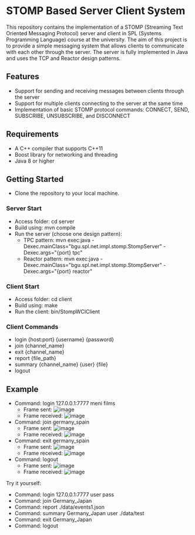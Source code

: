 # STOMP Based Server Client System
This repository contains the implementation of a STOMP (Streaming Text Oriented Messaging Protocol) server and client in SPL (Systems Programming Language) course at the university. The aim of this project is to provide a simple messaging system that allows clients to communicate with each other through the server.
The server is fully implemented in Java and uses the TCP and Reactor design patterns.

## Features
- Support for sending and receiving messages between clients through the server
- Support for multiple clients connecting to the server at the same time
- Implementation of basic STOMP protocol commands: CONNECT, SEND, SUBSCRIBE, UNSUBSCRIBE, and DISCONNECT

## Requirements
- A C++ compiler that supports C++11
- Boost library for networking and threading
- Java 8 or higher


## Getting Started 
- Clone the repository to your local machine.

### Server Start
- Access folder: cd server
- Build using: mvn compile
- Run the server (choose one design pattern):
  - TPC pattern: mvn exec:java -Dexec.mainClass="bgu.spl.net.impl.stomp.StompServer" -Dexec.args="{port} tpc"
  - Reactor pattern: mvn exec:java -Dexec.mainClass="bgu.spl.net.impl.stomp.StompServer" -Dexec.args="{port} reactor"

### Client Start
- Access folder: cd client
- Build using: make
- Run the client: bin/StompWCIClient

### Client Commands
- login {host:port} {username} {password}
- join {channel_name}
- exit {channel_name}
- report {file_path}
- summary {channel_name} {user} {file}
- logout

## Example

- Command: login 127.0.0.1:7777 meni films
  - Frame sent: ![image](https://user-images.githubusercontent.com/109943831/218320972-59d844b0-17d2-4d90-9c1e-ee258132cb18.png)
  - Frame received: ![image](https://user-images.githubusercontent.com/109943831/218320992-22604065-38d8-4990-98ad-adaf42c35017.png)
- Command: join germany_spain
  - Frame sent: ![image](https://user-images.githubusercontent.com/109943831/218321027-13085d67-0206-45db-9104-aefcc96976f7.png)
  - Frame received: ![image](https://user-images.githubusercontent.com/109943831/218321051-10a23235-c44c-4870-af4e-6b792b56326c.png)
- Command: exit germany_spain
  - Frame sent: ![image](https://user-images.githubusercontent.com/109943831/218321097-9e449853-9afe-4bc3-86e1-32239026457b.png)
  - Frame received: ![image](https://user-images.githubusercontent.com/109943831/218321122-40eb9524-7fdd-49ac-ba20-d35ee6a8f880.png)
- Command: logout
  - Frame sent: ![image](https://user-images.githubusercontent.com/109943831/218321304-e7d1d1be-9ecf-4a8e-b507-9a294be75c48.png)
  - Frame received: ![image](https://user-images.githubusercontent.com/109943831/218321315-a209d321-d0ca-4233-990f-246ae02e940d.png)

Try it yourself:
- Command: login 127.0.0.1:7777 user pass
- Command: join Germany_Japan
- Command: report ./data/events1.json
- Command: summary Germany_Japan user ./data/test
- Command: exit Germany_Japan
- Command: logout
  

